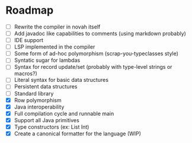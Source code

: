 # Roadmap

- [ ] Rewrite the compiler in novah itself
- [ ] Add javadoc like capabilities to comments (using markdown probably)
- [ ] IDE support
- [ ] LSP implemented in the compiler
- [ ] Some form of ad-hoc polymorphism (scrap-you-typeclasses style)
- [ ] Syntatic sugar for lambdas
- [ ] Syntax for record update/set (probably with type-level strings or macros?)
- [ ] Literal syntax for basic data structures
- [ ] Persistent data structures
- [ ] Standard library
- [X] Row polymorphism
- [X] Java interoperability
- [X] Full compilation cycle and runnable main
- [X] Support all Java primitives
- [X] Type constructors (ex: List Int)
- [X] Create a canonical formatter for the language (WIP)